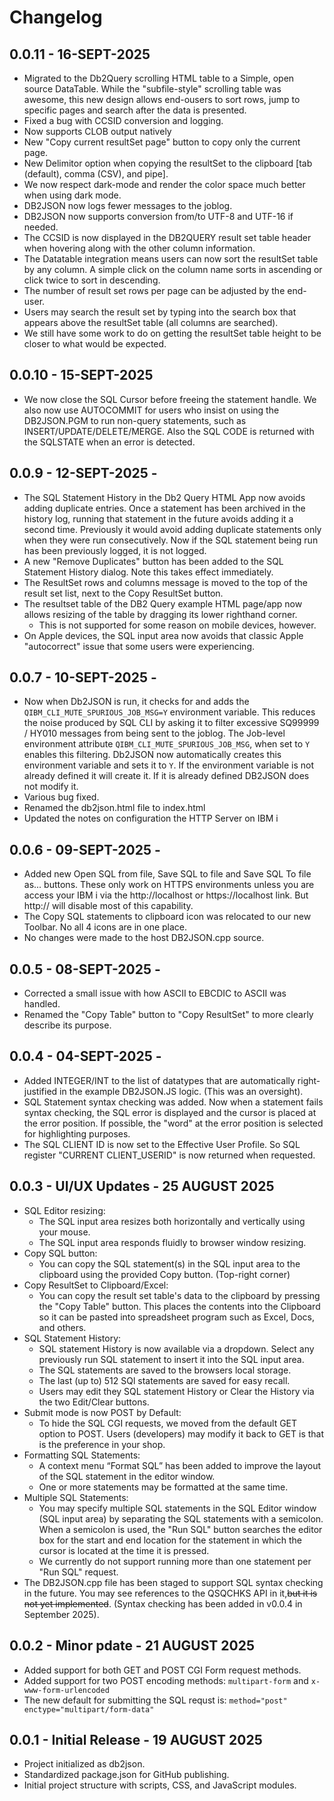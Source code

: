 # Changelog

## 0.0.11 - 16-SEPT-2025
- Migrated to the Db2Query scrolling HTML table to a Simple, open source DataTable. While the "subfile-style" scrolling table was awesome, this new design allows end-ousers to sort rows, jump to specific pages and search after the data is presented.
- Fixed a bug with CCSID conversion and logging.
- Now supports CLOB output natively
- New "Copy current resultSet page" button to copy only the current page.
- New Delimitor option when copying the resultSet to the clipboard [tab (default), comma (CSV), and pipe].
- We now respect dark-mode and render the color space much better when using dark mode.
- DB2JSON now logs fewer messages to the joblog.
- DB2JSON now supports conversion from/to UTF-8 and UTF-16 if needed.
- The CCSID is now displayed in the DB2QUERY result set table header when hovering along with the other column information.
- The Datatable integration means users can now sort the resultSet table by any column. A simple click on the column name sorts in ascending or click twice to sort in descending.
- The number of result set rows per page can be adjusted by the end-user.
- Users may search the result set by typing into the search box that appears above the resultSet table (all columns are searched).
- We still have some work to do on getting the resultSet table height to be closer to what would be expected.

## 0.0.10 - 15-SEPT-2025
- We now close the SQL Cursor before freeing the statement handle. We also now use AUTOCOMMIT for users who insist on using the DB2JSON.PGM to run non-query statements, such as INSERT/UPDATE/DELETE/MERGE. Also the SQL CODE is returned with the SQLSTATE when an error is detected.

## 0.0.9 - 12-SEPT-2025 -
- The SQL Statement History in the Db2 Query HTML App now avoids adding duplicate entries. Once a statement has been archived in the history log, running that statement in the future avoids adding it a second time. Previously it would avoid adding duplicate statements only when they were run consecutively. Now if the SQL statement being run has been previously logged, it is not logged.
- A new "Remove Duplicates" button has been added to the SQL Statement History dialog. Note this takes effect immediately.
- The ResultSet rows and columns message is moved to the top of the result set list, next to the Copy ResultSet button.
- The resultset table of the DB2 Query example HTML page/app now allows resizing of the table by dragging its lower righthand corner.
  - This is not supported for some reason on mobile devices, however.
- On Apple devices, the SQL input area now avoids that classic Apple "autocorrect" issue that some users were experiencing.

## 0.0.7 - 10-SEPT-2025 -
- Now when Db2JSON is run, it checks for and adds the `QIBM_CLI_MUTE_SPURIOUS_JOB_MSG=Y` environment variable. This reduces the noise produced by SQL CLI by asking it to filter excessive SQ99999 / HY010 messages from being sent to the joblog. The Job-level environment attribute `QIBM_CLI_MUTE_SPURIOUS_JOB_MSG`, when set to `Y` enables this filtering. Db2JSON now automatically creates this environment variable and sets it to `Y`. If the environment variable is not already defined it will create it. If it is already defined DB2JSON does not modify it.
- Various bug fixed.
- Renamed the db2json.html file to index.html
- Updated the notes on configuration the HTTP Server on IBM i

## 0.0.6 - 09-SEPT-2025 -
- Added new Open SQL from file, Save SQL to file and Save SQL To file as... buttons. These only work on HTTPS environments unless you are access your IBM i via the http://localhost or https://localhost link. But http://<myipaddress> will disable most of this capability.
- The Copy SQL statements to clipboard icon was relocated to our new Toolbar. No all 4 icons are in one place.
- No changes were made to the host DB2JSON.cpp source.

## 0.0.5 - 08-SEPT-2025 -
- Corrected a small issue with how ASCII to EBCDIC to ASCII was handled.
- Renamed the "Copy Table" button to "Copy ResultSet" to more clearly describe its purpose.

## 0.0.4 - 04-SEPT-2025 -
- Added INTEGER/INT to the list of datatypes that are automatically right-justified in the example DB2JSON.JS logic. (This was an oversight).
- SQL Statement syntax checking was added. Now when a statement fails syntax checking, the SQL error is displayed and the cursor is placed at the error position. If possible, the "word" at the error position is selected for highlighting purposes.
- The SQL CLIENT ID is now set to the Effective User Profile. So SQL register "CURRENT CLIENT_USERID" is now returned when requested.

## 0.0.3 - UI/UX Updates - 25 AUGUST 2025
- SQL Editor resizing:
  - The SQL input area resizes both horizontally and vertically using your mouse.
  - The SQL input area responds fluidly to browser window resizing.
- Copy SQL button:
  - You can copy the SQL statement(s) in the SQL input area to the clipboard using the provided Copy button. (Top-right corner)
- Copy ResultSet to Clipboard/Excel:
  - You can copy the result set table's data to the clipboard by pressing the "Copy Table" button. This places the contents into the Clipboard so it can be pasted into spreadsheet program such as Excel, Docs, and others.
- SQL Statement History:
  - SQL statement History is now available via a dropdown. Select any previously run SQL statement to insert it into the SQL input area.
  - The SQL statements are saved to the browsers local storage.
  - The last (up to) 512 SQl statements are saved for easy recall.
  - Users may edit they SQL statement History or Clear the History via the two Edit/Clear buttons.
- Submit mode is now POST by Default:
  - To hide the SQL CGI requests, we moved from the default GET option to POST.  Users (developers) may modify it back to GET is that is the preference in your shop.
- Formatting SQL Statements:
  - A context menu “Format SQL” has been added to improve the layout of the SQL statement in the editor window.
  - One or more statements may be formatted at the same time.
- Multiple SQL Statements:
  - You may specify multiple SQL statements in the SQL Editor window (SQL input area) by separating the SQL statements with a semicolon. When a semicolon is used, the "Run SQL" button searches the editor box for the start and end location for the statement in which the cursor is located at the time it is pressed.
  - We currently do not support running more than one statement per "Run SQL" request.
- The DB2JSON.cpp file has been staged to support SQL syntax checking in the future. You may see references to the QSQCHKS API in it,~~but it is not yet implemented~~. (Syntax checking has been added in v0.0.4 in September 2025).

## 0.0.2 - Minor pdate - 21 AUGUST 2025
- Added support for both GET and POST CGI Form request methods.
- Added support for two POST encoding methods: `multipart-form` and `x-www-form-urlencoded`
- The new default for submitting the SQL requst is: `method="post" enctype="multipart/form-data"`

## 0.0.1 - Initial Release - 19 AUGUST 2025
- Project initialized as db2json.
- Standardized package.json for GitHub publishing.
- Initial project structure with scripts, CSS, and JavaScript modules.
